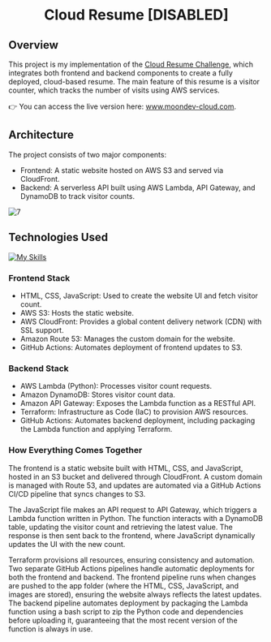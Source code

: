 <h1 align="center" color="red">Cloud Resume [DISABLED]</h1>

## Overview
This project is my implementation of the [Cloud Resume Challenge](https://cloudresumechallenge.dev/docs/the-challenge/aws/), which integrates both frontend and backend components to create a fully deployed, cloud-based resume. The main feature of this resume is a visitor counter, which tracks the number of visits using AWS services.

👉 You can access the live version here: www.moondev-cloud.com.

## Architecture
The project consists of two major components:
- Frontend: A static website hosted on AWS S3 and served via CloudFront.
- Backend: A serverless API built using AWS Lambda, API Gateway, and DynamoDB to track visitor counts.

![7](https://github.com/user-attachments/assets/45a8901f-f5f5-496e-9c87-fe923806e1d7)


## Technologies Used
[![My Skills](https://skillicons.dev/icons?i=python,html,css,javascript,github,githubactions,aws,terraform)](https://skillicons.dev)

### Frontend Stack
- HTML, CSS, JavaScript: Used to create the website UI and fetch visitor count.
- AWS S3: Hosts the static website.
- AWS CloudFront: Provides a global content delivery network (CDN) with SSL support.
- Amazon Route 53: Manages the custom domain for the website.
- GitHub Actions: Automates deployment of frontend updates to S3.

### Backend Stack
- AWS Lambda (Python): Processes visitor count requests.
- Amazon DynamoDB: Stores visitor count data.
- Amazon API Gateway: Exposes the Lambda function as a RESTful API.
- Terraform: Infrastructure as Code (IaC) to provision AWS resources.
- GitHub Actions: Automates backend deployment, including packaging the Lambda function and applying Terraform.

### How Everything Comes Together
The frontend is a static website built with HTML, CSS, and JavaScript, hosted in an S3 bucket and delivered through CloudFront. A custom domain is managed with Route 53, and updates are automated via a GitHub Actions CI/CD pipeline that syncs changes to S3.

The JavaScript file makes an API request to API Gateway, which triggers a Lambda function written in Python. The function interacts with a DynamoDB table, updating the visitor count and retrieving the latest value. The response is then sent back to the frontend, where JavaScript dynamically updates the UI with the new count.

Terraform provisions all resources, ensuring consistency and automation. Two separate GitHub Actions pipelines handle automatic deployments for both the frontend and backend. The frontend pipeline runs when changes are pushed to the app folder (where the HTML, CSS, JavaScript, and images are stored), ensuring the website always reflects the latest updates. The backend pipeline automates deployment by packaging the Lambda function using a bash script to zip the Python code and dependencies before uploading it, guaranteeing that the most recent version of the function is always in use.
